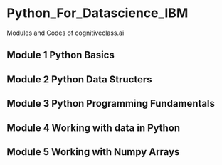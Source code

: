 # Python_For_Datascience_IBM
 Modules and Codes of cognitiveclass.ai
## Module 1 Python Basics

## Module 2 Python Data Structers
## Module 3 Python Programming Fundamentals
## Module 4 Working with data in Python
## Module 5 Working with Numpy Arrays
